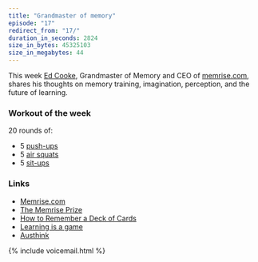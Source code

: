 ```yaml
---
title: "Grandmaster of memory"
episode: "17"
redirect_from: "17/"
duration_in_seconds: 2824
size_in_bytes: 45325103
size_in_megabytes: 44
---
```


This week [Ed Cooke](https://twitter.com/tedcooke), Grandmaster of Memory and CEO of [memrise.com](http://www.memrise.com), shares his thoughts on memory training, imagination, perception, and the future of learning.

### Workout of the week

20 rounds of:

- 5 [push-ups](https://www.youtube.com/watch?v=M1IfJmVjKW0)
- 5 [air squats](https://www.youtube.com/watch?v=a_fb6Kz7FQg)
- 5 [sit-ups](http://youtu.be/EhG_x1bLHwE)

### Links

- [Memrise.com](http://www.memrise.com/)
- [The Memrise Prize](http://www.memrise.com/prize/)
- [How to Remember a Deck of Cards](https://www.youtube.com/watch?v=WxS1vFpvNi4)
- [Learning is a game](https://www.youtube.com/watch?v=s6KM9MxY5ZM)
- [Austhink](http://austhink.com/)

{% include voicemail.html %}
